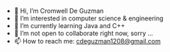 - 👋 Hi, I’m Cromwell De Guzman
- 👀 I’m interested in computer science & engineering
- 🌱 I’m currently learning Java and C++
- 💞️ I’m not open to collaborate right now, sorry ...
- 📫 How to reach me: cdeguzman1208@gmail.com

<!---
cdeguzman1208/cdeguzman1208 is a ✨ special ✨ repository because its `README.md` (this file) appears on your GitHub profile.
You can click the Preview link to take a look at your changes.
--->
